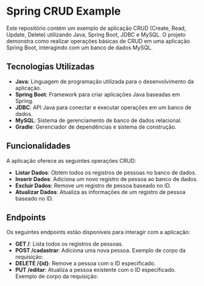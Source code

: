 # Spring CRUD Example

Este repositório contém um exemplo de aplicação CRUD (Create, Read, Update, Delete) utilizando Java, Spring Boot, JDBC e MySQL. O projeto demonstra como realizar operações básicas de CRUD em uma aplicação Spring Boot, interagindo com um banco de dados MySQL.

## Tecnologias Utilizadas

- **Java**: Linguagem de programação utilizada para o desenvolvimento da aplicação.
- **Spring Boot**: Framework para criar aplicações Java baseadas em Spring.
- **JDBC**: API Java para conectar e executar operações em um banco de dados.
- **MySQL**: Sistema de gerenciamento de banco de dados relacional.
- **Gradle**: Gerenciador de dependências e sistema de construção.

## Funcionalidades

A aplicação oferece as seguintes operações CRUD:

- **Listar Dados**: Obtém todos os registros de pessoas no banco de dados.
- **Inserir Dados**: Adiciona um novo registro de pessoa ao banco de dados.
- **Excluir Dados**: Remove um registro de pessoa baseado no ID.
- **Atualizar Dados**: Atualiza as informações de um registro de pessoa baseado no ID.

## Endpoints

Os seguintes endpoints estão disponíveis para interagir com a aplicação:

- **GET /**: Lista todos os registros de pessoas.
- **POST /cadastrar**: Adiciona uma nova pessoa. Exemplo de corpo da requisição:
- **DELETE /{id}**: Remove a pessoa com o ID especificado.
- **PUT /editar**: Atualiza a pessoa existente com o ID especificado. Exemplo de corpo da requisição:

